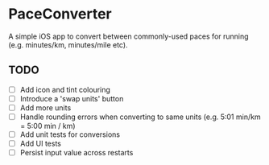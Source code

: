 # PaceConverter

A simple iOS app to convert between commonly-used paces for running (e.g.
minutes/km, minutes/mile etc).

## TODO

- [ ] Add icon and tint colouring
- [ ] Introduce a 'swap units' button
- [ ] Add more units
- [ ] Handle rounding errors when converting to same units (e.g. 5:01 min/km =
      5:00 min / km)
- [ ] Add unit tests for conversions
- [ ] Add UI tests
- [ ] Persist input value across restarts
